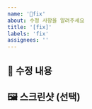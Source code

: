 ```yaml
---
name: '🐞fix'
about: 수정 사항을 알려주세요
title: '[fix]'
labels: 'fix'
assignees: ''
---
```


## 🐞 수정 내용

## 🖼️ 스크린샷 (선택)
